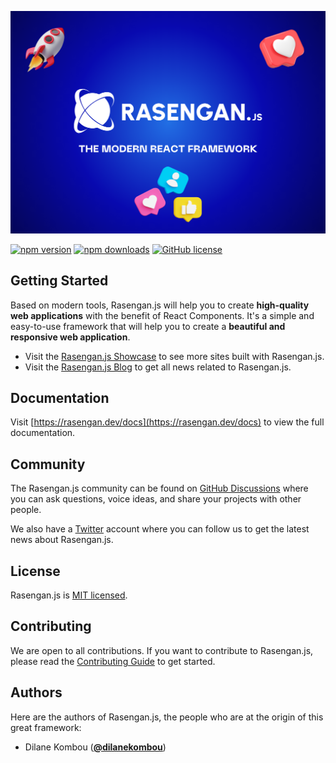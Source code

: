 [![Rasengan Logo](/assets/cards/1.png)](https://rasengan.dev)

[![npm version](https://badge.fury.io/js/rasengan.svg)](https://badge.fury.io/js/rasengan)
[![npm downloads](https://img.shields.io/npm/dm/rasengan)](https://www.npmjs.com/package/rasengan)
[![GitHub license](https://img.shields.io/github/license/rasengan-dev/rasenganjs)](https://github.com/rasengan-dev/rasenganjs/blob/main/LICENSE)

## Getting Started

Based on modern tools, Rasengan.js will help you to create **high-quality web applications** with the benefit of React Components. It's a simple and easy-to-use framework that will help you to create a **beautiful and responsive web application**.

- Visit the [Rasengan.js Showcase](https://rasengan.dev/showcase) to see more sites built with Rasengan.js.
- Visit the [Rasengan.js Blog](https://rasengan.dev/blog) to get all news related to Rasengan.js.

## Documentation

Visit [https://rasengan.dev/docs](https://rasengan.dev/docs) to view the full documentation.

## Community

The Rasengan.js community can be found on [GitHub Discussions](https://github.com/rasengan-dev/rasenganjs/discussions) where you can ask questions, voice ideas, and share your projects with other people.

We also have a [Twitter](https://twitter.com/rasenganjs) account where you can follow us to get the latest news about Rasengan.js.

## License

Rasengan.js is [MIT licensed](https://github.com/rasengan-dev/rasenganjs/blob/main/LICENSE).

## Contributing

We are open to all contributions. If you want to contribute to Rasengan.js, please read the [Contributing Guide](https://github.com/rasengan-dev/rasenganjs/blob/main/CONTRIBUTING.md) to get started.

## Authors

Here are the authors of Rasengan.js, the people who are at the origin of this great framework:

- Dilane Kombou ([**@dilanekombou**](https://twitter.com/dilanekombou))
